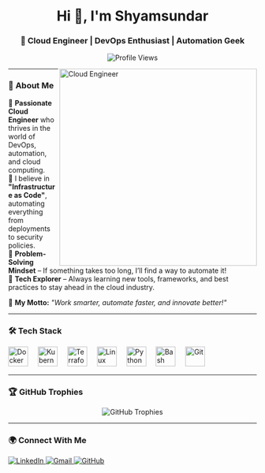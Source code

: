 <h1 align="center">Hi 👋, I'm Shyamsundar</h1>
<h3 align="center">🚀 Cloud Engineer | DevOps Enthusiast | Automation Geek</h3>

<p align="center">
  <img src="https://komarev.com/ghpvc/?username=shyamsundar&label=Profile%20Views&color=0e75b6&style=flat" alt="Profile Views" />
</p>

<img align="right" alt="Cloud Engineer" width="400px" src="https://media.giphy.com/media/qgQUggAC3Pfv687qPC/giphy.gif" />

---

### 🌟 **About Me**
🔹 **Passionate Cloud Engineer** who thrives in the world of DevOps, automation, and cloud computing.  
🔹 I believe in **"Infrastructure as Code"**, automating everything from deployments to security policies.  
🔹 **Problem-Solving Mindset** – If something takes too long, I’ll find a way to automate it!  
🔹 **Tech Explorer** – Always learning new tools, frameworks, and best practices to stay ahead in the cloud industry.  

🚀 **My Motto:** *"Work smarter, automate faster, and innovate better!"*  

---

### 🛠 **Tech Stack**
<div align="left">
  <img src="https://cdn.jsdelivr.net/gh/devicons/devicon/icons/docker/docker-original.svg" height="40" alt="Docker" />
  <img width="12" />
  <img src="https://cdn.jsdelivr.net/gh/devicons/devicon/icons/kubernetes/kubernetes-plain.svg" height="40" alt="Kubernetes" />
  <img width="12" />
  <img src="https://cdn.jsdelivr.net/gh/devicons/devicon/icons/terraform/terraform-original.svg" height="40" alt="Terraform" />
  <img width="12" />
  <img src="https://cdn.jsdelivr.net/gh/devicons/devicon/icons/linux/linux-original.svg" height="40" alt="Linux" />
  <img width="12" />
  <img src="https://cdn.jsdelivr.net/gh/devicons/devicon/icons/python/python-original.svg" height="40" alt="Python" />
  <img width="12" />
  <img src="https://cdn.jsdelivr.net/gh/devicons/devicon/icons/bash/bash-original.svg" height="40" alt="Bash" />
  <img width="12" />
  <img src="https://cdn.jsdelivr.net/gh/devicons/devicon/icons/git/git-original.svg" height="40" alt="Git" />
</div>

---

### 🏆 **GitHub Trophies**
<p align="center">
  <img src="https://github-profile-trophy.vercel.app/?username=shyamsundar&theme=radical&no-frame=true&row=1" alt="GitHub Trophies" />
</p>

---

### 🌍 **Connect With Me**
<p align="left">
  <a href="https://www.linkedin.com/in/shyamsundar-l-60514b211" target="_blank">
    <img src="https://img.shields.io/badge/-LinkedIn-0077B5?style=for-the-badge&logo=linkedin&logoColor=white" alt="LinkedIn" />
  </a>
  <a href="mailto:shyam123lknv@gmail.com">
    <img src="https://img.shields.io/badge/-Gmail-D14836?style=for-the-badge&logo=gmail&logoColor=white" alt="Gmail" />
  </a>
  <a href="https://github.com/shyamsundar">
    <img src="https://img.shields.io/badge/-GitHub-181717?style=for-the-badge&logo=github&logoColor=white" alt="GitHub" />
  </a>
</p>
